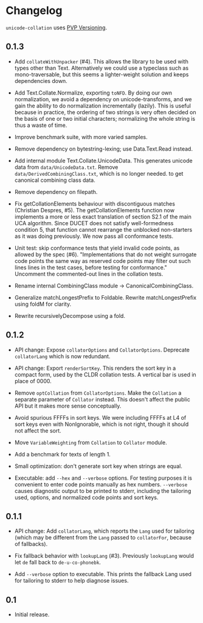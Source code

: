 # Changelog

`unicode-collation` uses [PVP Versioning](https://pvp.haskell.org).

## 0.1.3

* Add `collateWithUnpacker` (#4).  This allows the library to be
  used with types other than Text.  Alternatively we could use a
  typeclass such as mono-traversable, but this seems a lighter-weight
  solution and keeps dependencies down.

* Add Text.Collate.Normalize, exporting `toNFD`.  By doing our
  own normalization, we avoid a dependency on unicode-transforms,
  and we gain the ability to do normalization incrementally (lazily).
  This is useful because in practice, the ordering of two
  strings is very often decided on the basis of one or two
  initial characters; normalizing the whole string is thus a
  waste of time.

* Improve benchmark suite, with more varied samples.

* Remove dependency on bytestring-lexing; use Data.Text.Read
  instead.

* Add internal module Text.Collate.UnicodeData.
  This generates unicode data from `data/UnicodeData.txt`.
  Remove `data/DerivedCombiningClass.txt`, which is no longer
  needed. to get canonical combining class data.

* Remove dependency on filepath.

* Fix getCollationElements behaviour with discontiguous matches
  (Christian Despres, #5).  The getCollationElements function
  now implements a more or less exact translation of section
  S2.1 of the main UCA algorithm. Since DUCET does not satisfy
  well-formedness condition 5, that function cannot rearrange
  the unblocked non-starters as it was doing previously.  We now
  pass all conformance tests.

* Unit test: skip conformance tests that yield invalid code
  points, as allowed by the spec (#6).  "Implementations that do
  not weight surrogate code points the same way as reserved code
  points may filter out such lines lines in the test cases,
  before testing for conformance." Uncomment the commented-out
  lines in the collation tests.

* Rename internal CombiningClass module -> CanonicalCombiningClass.

* Generalize matchLongestPrefix to Foldable.
  Rewrite matchLongestPrefix using foldM for clarity.

* Rewrite recursivelyDecompose using a fold.


## 0.1.2

* API change: Expose `collatorOptions` and `CollatorOptions`.
  Deprecate `collatorLang` which is now redundant.

* API change: Export `renderSortKey`.  This renders the sort key in a compact
  form, used by the CLDR collation tests.  A vertical bar is used in place
  of 0000.

* Remove `optCollation` from `CollatorOptions`.  Make the `Collation`
  a separate parameter of `Collator` instead.  This doesn't affect
  the public API but it makes more sense conceptually.

* Avoid spurious FFFFs in sort keys.  We were including FFFFs at L4
  of sort keys even with NonIgnorable, which is not right, though
  it should not affect the sort.

* Move `VariableWeighting` from `Collation` to `Collator` module.

* Add a benchmark for texts of length 1.

* Small optimization: don't generate sort key when strings are equal.

* Executable: add `--hex` and `--verbose` options.  For testing purposes
  it is convenient to enter code points manually as hex numbers.
  `--verbose` causes diagnostic output to be printed to stderr,
  including the tailoring used, options, and normalized code points
  and sort keys.

## 0.1.1

* API change: Add `collatorLang`, which reports the `Lang` used for
  tailoring (which may be different from the `Lang` passed to
  `collatorFor`, because of fallbacks).

* Fix fallback behavior with `lookupLang` (#3).  Previously `lookupLang`
  would let `de` fall back to `de-u-co-phonebk`.

* Add `--verbose` option to executable. This prints the fallback
  Lang used for tailoring to stderr to help diagnose issues.

## 0.1

* Initial release.

